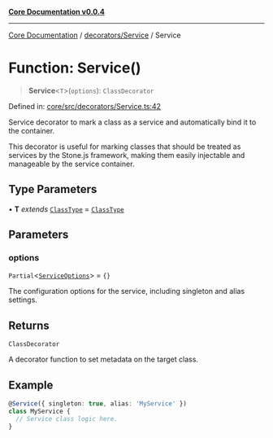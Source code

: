 [**Core Documentation v0.0.4**](../../../README.md)

***

[Core Documentation](../../../modules.md) / [decorators/Service](../README.md) / Service

# Function: Service()

> **Service**\<`T`\>(`options`): `ClassDecorator`

Defined in: [core/src/decorators/Service.ts:42](https://github.com/stonemjs/core/blob/2adc2da4c7e3b5a9f593c198ba7e8ad639651777/src/decorators/Service.ts#L42)

Service decorator to mark a class as a service and automatically bind it to the container.

This decorator is useful for marking classes that should be treated as services by the Stone.js framework,
making them easily injectable and manageable by the service container.

## Type Parameters

• **T** *extends* [`ClassType`](../../../declarations/type-aliases/ClassType.md) = [`ClassType`](../../../declarations/type-aliases/ClassType.md)

## Parameters

### options

`Partial`\<[`ServiceOptions`](../interfaces/ServiceOptions.md)\> = `{}`

The configuration options for the service, including singleton and alias settings.

## Returns

`ClassDecorator`

A decorator function to set metadata on the target class.

## Example

```typescript
@Service({ singleton: true, alias: 'MyService' })
class MyService {
  // Service class logic here.
}
```
